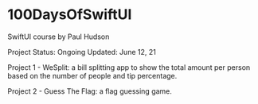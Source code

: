# 100DaysOfSwiftUI
SwiftUI course by Paul Hudson

Project Status: Ongoing
Updated: June 12, 21

Project 1 - WeSplit: a bill splitting app to show the total amount per person based on the number of people and tip percentage.

Project 2 - Guess The Flag: a flag guessing game.



